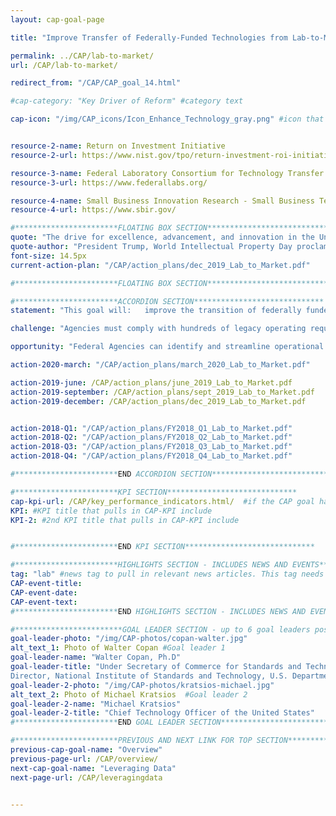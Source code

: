 ```yaml
---
layout: cap-goal-page

title: "Improve Transfer of Federally-Funded Technologies from Lab-to-Market" #page title

permalink: ../CAP/lab-to-market/
url: /CAP/lab-to-market/

redirect_from: "/CAP/CAP_goal_14.html"

#cap-category: "Key Driver of Reform" #category text

cap-icon: "/img/CAP_icons/Icon_Enhance_Technology_gray.png" #icon that appears next to title


resource-2-name: Return on Investment Initiative
resource-2-url: https://www.nist.gov/tpo/return-investment-roi-initiative

resource-3-name: Federal Laboratory Consortium for Technology Transfer
resource-3-url: https://www.federallabs.org/

resource-4-name: Small Business Innovation Research - Small Business Technology Transfer
resource-4-url: https://www.sbir.gov/

#***********************FLOATING BOX SECTION*****************************
quote: "The drive for excellence, advancement, and innovation in the United States has brought forth significant discoveries, developed life-saving research, and improved the quality of life for millions of Americans." #appears in the gray text box
quote-author: "President Trump, World Intellectual Property Day proclamation"
font-size: 14.5px
current-action-plan: "/CAP/action_plans/dec_2019_Lab_to_Market.pdf"

#***********************FLOATING BOX SECTION*****************************

#***********************ACCORDION SECTION*****************************
statement: "This goal will:   improve the transition of federally funded innovations from the laboratory to the marketplace by reducing the administrative and regulatory burdens for technology transfer and increasing private sector investment in later-stage research and development (R&D); develop and implement more effective partnering models and technology transfer mechanisms for Federal agencies; and enhance the effectiveness of technology transfer by improving the methods for evaluating the ROI and economic and national security impacts of federally funded R&D, and using that information to focus efforts on approaches proven to work." #first accordion text

challenge: "Agencies must comply with hundreds of legacy operating requirements, built up over successive administrations, that persist over time despite changes to the circumstances they were intended to address. Time, energy, and dollars spent performing repetitive administrative tasks and complying with outdated, redundant, and unnecessary requirements can be better spent on accomplishing mission outcomes." #second accordion text

opportunity: "Federal Agencies can identify and streamline operational processes to improve the pursuit of mission outcomes and increase the effectiveness and efficiency of government." #third accordion text

action-2020-march: "/CAP/action_plans/march_2020_Lab_to_Market.pdf"

action-2019-june: /CAP/action_plans/june_2019_Lab_to_Market.pdf
action-2019-september: /CAP/action_plans/sept_2019_Lab_to_Market.pdf
action-2019-december: /CAP/action_plans/dec_2019_Lab_to_Market.pdf


action-2018-Q1: "/CAP/action_plans/FY2018_Q1_Lab_to_Market.pdf"
action-2018-Q2: "/CAP/action_plans/FY2018_Q2_Lab_to_Market.pdf"
action-2018-Q3: "/CAP/action_plans/FY2018_Q3_Lab_to_Market.pdf"
action-2018-Q4: "/CAP/action_plans/FY2018_Q4_Lab_to_Market.pdf"

#***********************END ACCORDION SECTION*****************************

#***********************KPI SECTION*****************************
cap-kpi-url: /CAP/key_performance_indicators.html/  #if the CAP goal has a KPI, it will appear as a button under the title. The button links to the KPI accordion section
KPI: #KPI title that pulls in CAP-KPI include
KPI-2: #2nd KPI title that pulls in CAP-KPI include


#***********************END KPI SECTION*****************************

#***********************HIGHLIGHTS SECTION - INCLUDES NEWS AND EVENTS*****************************
tag: "lab" #news tag to pull in relevant news articles. This tag needs to be included in the "post" front matter
CAP-event-title:
CAP-event-date:
CAP-event-text:
#***********************END HIGHLIGHTS SECTION - INCLUDES NEWS AND EVENTS*****************************

#************************GOAL LEADER SECTION - up to 6 goal leaders possible by creating up to 6 sections below***************************
goal-leader-photo: "/img/CAP-photos/copan-walter.jpg"
alt_text_1: Photo of Walter Copan #Goal leader 1
goal-leader-name: "Walter Copan, Ph.D"
goal-leader-title: "Under Secretary of Commerce for Standards and Technology,
Director, National Institute of Standards and Technology, U.S. Department of Commerce"
goal-leader-2-photo: "/img/CAP-photos/kratsios-michael.jpg"
alt_text_2: Photo of Michael Kratsios  #Goal leader 2
goal-leader-2-name: "Michael Kratsios"
goal-leader-2-title: "Chief Technology Officer of the United States"
#***********************END GOAL LEADER SECTION*****************************8

#***********************PREVIOUS AND NEXT LINK FOR TOP SECTION*****************************8
previous-cap-goal-name: "Overview"
previous-page-url: /CAP/overview/
next-cap-goal-name: "Leveraging Data"
next-page-url: /CAP/leveragingdata


---  
```

